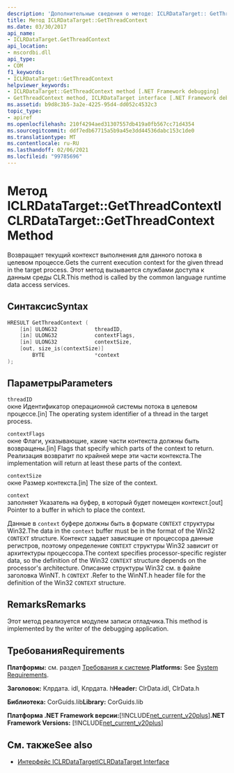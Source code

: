 ```yaml
---
description: 'Дополнительные сведения о методе: ICLRDataTarget:: GetThreadContext'
title: Метод ICLRDataTarget::GetThreadContext
ms.date: 03/30/2017
api_name:
- ICLRDataTarget.GetThreadContext
api_location:
- mscordbi.dll
api_type:
- COM
f1_keywords:
- ICLRDataTarget::GetThreadContext
helpviewer_keywords:
- ICLRDataTarget::GetThreadContext method [.NET Framework debugging]
- GetThreadContext method, ICLRDataTarget interface [.NET Framework debugging]
ms.assetid: b9d8c3b5-3a2e-4225-95d4-dd052c4532c3
topic_type:
- apiref
ms.openlocfilehash: 210f4294aed31307557db419a0fb567cc71d4354
ms.sourcegitcommit: ddf7edb67715a5b9a45e3dd44536dabc153c1de0
ms.translationtype: MT
ms.contentlocale: ru-RU
ms.lasthandoff: 02/06/2021
ms.locfileid: "99785696"
---
```

# <a name="iclrdatatargetgetthreadcontext-method"></a><span data-ttu-id="11739-103">Метод ICLRDataTarget::GetThreadContext</span><span class="sxs-lookup"><span data-stu-id="11739-103">ICLRDataTarget::GetThreadContext Method</span></span>

<span data-ttu-id="11739-104">Возвращает текущий контекст выполнения для данного потока в целевом процессе.</span><span class="sxs-lookup"><span data-stu-id="11739-104">Gets the current execution context for the given thread in the target process.</span></span> <span data-ttu-id="11739-105">Этот метод вызывается службами доступа к данным среды CLR.</span><span class="sxs-lookup"><span data-stu-id="11739-105">This method is called by the common language runtime data access services.</span></span>  
  
## <a name="syntax"></a><span data-ttu-id="11739-106">Синтаксис</span><span class="sxs-lookup"><span data-stu-id="11739-106">Syntax</span></span>  
  
```cpp  
HRESULT GetThreadContext (  
    [in] ULONG32            threadID,  
    [in] ULONG32            contextFlags,  
    [in] ULONG32            contextSize,  
    [out, size_is(contextSize)]
        BYTE                *context  
);  
```  
  
## <a name="parameters"></a><span data-ttu-id="11739-107">Параметры</span><span class="sxs-lookup"><span data-stu-id="11739-107">Parameters</span></span>  

 `threadID`  
 <span data-ttu-id="11739-108">окне Идентификатор операционной системы потока в целевом процессе.</span><span class="sxs-lookup"><span data-stu-id="11739-108">[in] The operating system identifier of a thread in the target process.</span></span>  
  
 `contextFlags`  
 <span data-ttu-id="11739-109">окне Флаги, указывающие, какие части контекста должны быть возвращены.</span><span class="sxs-lookup"><span data-stu-id="11739-109">[in] Flags that specify which parts of the context to return.</span></span> <span data-ttu-id="11739-110">Реализация возвратит по крайней мере эти части контекста.</span><span class="sxs-lookup"><span data-stu-id="11739-110">The implementation will return at least these parts of the context.</span></span>  
  
 `contextSize`  
 <span data-ttu-id="11739-111">окне Размер контекста.</span><span class="sxs-lookup"><span data-stu-id="11739-111">[in] The size of the context.</span></span>  
  
 `context`  
 <span data-ttu-id="11739-112">заполняет Указатель на буфер, в который будет помещен контекст.</span><span class="sxs-lookup"><span data-stu-id="11739-112">[out] Pointer to a buffer in which to place the context.</span></span>  
  
 <span data-ttu-id="11739-113">Данные в `context` буфере должны быть в формате `CONTEXT` структуры Win32.</span><span class="sxs-lookup"><span data-stu-id="11739-113">The data in the `context` buffer must be in the format of the Win32 `CONTEXT` structure.</span></span> <span data-ttu-id="11739-114">Контекст задает зависящие от процессора данные регистров, поэтому определение `CONTEXT` структуры Win32 зависит от архитектуры процессора.</span><span class="sxs-lookup"><span data-stu-id="11739-114">The context specifies processor-specific register data, so the definition of the Win32 `CONTEXT` structure depends on the processor's architecture.</span></span> <span data-ttu-id="11739-115">Описание структуры Win32 см. в файле заголовка WinNT. h `CONTEXT` .</span><span class="sxs-lookup"><span data-stu-id="11739-115">Refer to the WinNT.h header file for the definition of the Win32 `CONTEXT` structure.</span></span>  
  
## <a name="remarks"></a><span data-ttu-id="11739-116">Remarks</span><span class="sxs-lookup"><span data-stu-id="11739-116">Remarks</span></span>  

 <span data-ttu-id="11739-117">Этот метод реализуется модулем записи отладчика.</span><span class="sxs-lookup"><span data-stu-id="11739-117">This method is implemented by the writer of the debugging application.</span></span>  
  
## <a name="requirements"></a><span data-ttu-id="11739-118">Требования</span><span class="sxs-lookup"><span data-stu-id="11739-118">Requirements</span></span>  

 <span data-ttu-id="11739-119">**Платформы:** см. раздел [Требования к системе](../../get-started/system-requirements.md).</span><span class="sxs-lookup"><span data-stu-id="11739-119">**Platforms:** See [System Requirements](../../get-started/system-requirements.md).</span></span>  
  
 <span data-ttu-id="11739-120">**Заголовок:** Клрдата. idl, Клрдата. h</span><span class="sxs-lookup"><span data-stu-id="11739-120">**Header:** ClrData.idl, ClrData.h</span></span>  
  
 <span data-ttu-id="11739-121">**Библиотека:** CorGuids.lib</span><span class="sxs-lookup"><span data-stu-id="11739-121">**Library:** CorGuids.lib</span></span>  
  
 <span data-ttu-id="11739-122">**Платформа .NET Framework версии:**[!INCLUDE[net_current_v20plus](../../../../includes/net-current-v20plus-md.md)]</span><span class="sxs-lookup"><span data-stu-id="11739-122">**.NET Framework Versions:** [!INCLUDE[net_current_v20plus](../../../../includes/net-current-v20plus-md.md)]</span></span>  
  
## <a name="see-also"></a><span data-ttu-id="11739-123">См. также</span><span class="sxs-lookup"><span data-stu-id="11739-123">See also</span></span>

- [<span data-ttu-id="11739-124">Интерфейс ICLRDataTarget</span><span class="sxs-lookup"><span data-stu-id="11739-124">ICLRDataTarget Interface</span></span>](iclrdatatarget-interface.md)
